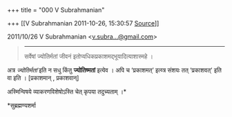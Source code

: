 +++
title = "000 V Subrahmanian"

+++
[[V Subrahmanian	2011-10-26, 15:30:57 [Source](https://groups.google.com/g/bvparishat/c/F4Kg0Pf-v_U)]]



  
  

2011/10/26 V Subrahmanian \<[v.subra...@gmail.com]()\>  

> ****  
> सर्वेषां ज्योतिर्मतां जीवनं इतोप्यधिकप्रकाशमद्भूयादित्याशास्महे ।  

  
अत्र *ज्योतिर्मतां* इति न सधु किंतु **ज्योतिष्मतां** इत्येव । अपि च ’प्रकाशमत्’ इत्य्त्र संशयः तत् ’प्रकाशवत्’ इति वा इति । \[प्रकाशमान् , प्रकाशवान्\]  
  
अस्मिन्विषये व्याकरणविशेषोऽस्ति चेत् कृपया तदुच्यताम् ।*  
  
*सुब्रह्मण्यशर्मा  

  

